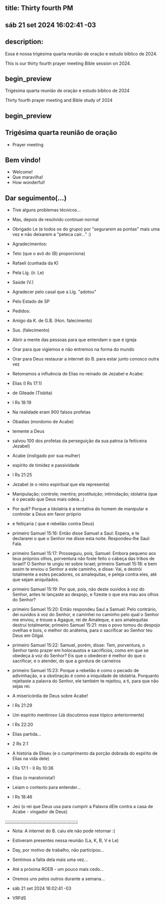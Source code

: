 ## title: Thirty fourth PM
## sáb 21 set 2024 16:02:41 -03

## description:

Essa é nossa trigésima quarta reunião de oração e estudo bíblico de 2024.

This is our thirty fourth prayer meeting Bible session on 2024.

## begin_preview

Trigésima quarta reunião de oração e estudo bíblico de 2024

Thirty fourth prayer meeting and Bible study of 2024

## begin_preview

## Trigésima quarta reunião de oração

- Prayer meeting

## Bem vindo!
- Welcome!
- Que maravilha!
- How wonderful!

## Dar seguimento(...)

- Tive alguns problemas técnicos...
- Mas, depois de resolvido continuei normal
- Obrigado Le (e todos os do grupo) por "segurarem as pontas" mais uma vez e não deixarem a "peteca cair..."  :)

- Agradecimentos:
- Teto (que o avô do (B) proporciona)
- Rafaeli (cunhada da K)
- Pela Líg. (ir. Le)
- Saúde (V.)
- Agradecer pelo casal que a Líg. "adotou"
- Pelo Estado de SP

- Pedidos: 
- Amigo da K. de G.B. (Hon. falecimento)
- Sus. (falecimento)
- Abrir a mente das pessoas para que entendam o que é igreja
- Orar para que vigiemos e não entremos na forma do mundo
- Orar para Deus restaurar a internet do B. para estar junto conosco
  outra vez
- Retomamos a influência de Elias no reinado de Jezabel e Acabe:

- Elias (I Rs 17:1)
- de Gileade (Tisbita)
-  I Rs 18:19
- Na realidade eram 900 falsos profetas

- Obadias (mordomo de Acabe)
- temente a Deus
- salvou 100 dos profetas da perseguição da sua patroa (a feiticeira Jezabel)
- Acabe (instigado por sua mulher)
- espírito de timidez e passividade
- I Rs 21:25
 
- Jezabel (e o reino espiritual que ela representa)
- Manipulação; controle; mentira; prostituição; intimidação; idolatria (que é o pecado que Deus mais odeia...)
- Por quê? Porque a Idolatria é a tentativa do homem de manipular e controlar a Deus em favor próprio
- e feitiçaria ( que é rebelião contra Deus)  
- primeiro Samuel 15:16: Então disse Samuel a Saul: Espera, e te declararei o que o Senhor me disse esta noite. Respondeu-lhe Saul: Fala.
- primeiro Samuel 15:17: Prosseguiu, pois, Samuel: Embora pequeno aos teus próprios olhos, porventura não foste feito o cabeça das tribos de Israel? O Senhor te ungiu rei sobre Israel;
primeiro Samuel 15:18: e bem assim te enviou o Senhor a este caminho, e disse: Vai, e destrói totalmente a estes pecadores, os amalequitas, e peleja contra eles, até que sejam aniquilados.
- primeiro Samuel 15:19: Por que, pois, não deste ouvidos à voz do Senhor, antes te lançaste ao despojo, e fizeste o que era mau aos olhos do Senhor?
- primeiro Samuel 15:20: Então respondeu Saul a Samuel: Pelo contrário, dei ouvidos à voz do Senhor, e caminhei no caminho pelo qual o Senhor me enviou, e trouxe a Agague, rei de Amaleque, e aos amalequitas destruí totalmente;
primeiro Samuel 15:21: mas o povo tomou do despojo ovelhas e bois, o melhor do anátema, para o sacrificar ao Senhor teu Deus em Gilgal.
- primeiro Samuel 15:22: Samuel, porém, disse: Tem, porventura, o Senhor tanto prazer em holocaustos e sacrifícios, como em que se obedeça à voz do Senhor? Eis que o obedecer é melhor do que o sacrificar, e o atender, do que a gordura de carneiros
- primeiro Samuel 15:23: Porque a rebelião é como o pecado de adivinhação, e a obstinação é como a iniquidade de idolatria. Porquanto rejeitaste a palavra do Senhor, ele também te rejeitou, a ti, para que não sejas rei.


- A misericórdia de Deus sobre Acabe!
- I Rs 21:29

- Um espírito mentiroso (Já discutimos esse tópico anteriormente)
- I Rs 22:20

- Elias partida...
- 2 Rs 2:1

- A história de Eliseu (e o cumprimento da porção dobrada do espírito de Elias na vida dele)
- I Rs 17:1 - II Rs 10:36

- Elias (o maratonista!)
- Leiam o contexto para entender...
- I Rs 18:46

- Jeú (o rei que Deus usa para cumprir a Palavra dEle contra a casa de Acabe - vingador de Deus)

;;;;;;;;;;;;;;;;;;;;;;;;;;;;;;;;;;;;;;;;;;;;;;;;;;;;;;;;

- Nota: A internet do B. caiu ele não pode retornar  :(

- Estiveram presentes nessa reunião (La, K, B, V e Le)
- Day, por motivo de trabalho, não participou...
- Sentimos a falta dela mais uma vez...

- Até a próxima ROEB - um pouco mais cedo...
- Oremos uns pelos outros durante a semana...

- sáb 21 set 2024 16:02:41 -03
- VRFdS
 
